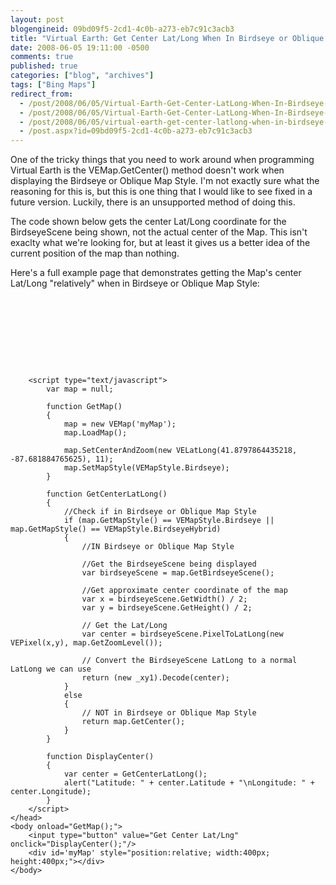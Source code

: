 ```yaml
---
layout: post
blogengineid: 09bd09f5-2cd1-4c0b-a273-eb7c91c3acb3
title: "Virtual Earth: Get Center Lat/Long When In Birdseye or Oblique Map Style"
date: 2008-06-05 19:11:00 -0500
comments: true
published: true
categories: ["blog", "archives"]
tags: ["Bing Maps"]
redirect_from: 
  - /post/2008/06/05/Virtual-Earth-Get-Center-LatLong-When-In-Birdseye-or-Oblique-Map-Style.aspx
  - /post/2008/06/05/Virtual-Earth-Get-Center-LatLong-When-In-Birdseye-or-Oblique-Map-Style
  - /post/2008/06/05/virtual-earth-get-center-latlong-when-in-birdseye-or-oblique-map-style
  - /post.aspx?id=09bd09f5-2cd1-4c0b-a273-eb7c91c3acb3
---
```

<!-- more -->

One of the tricky things that you need to work around when programming Virtual Earth is the VEMap.GetCenter() method doesn't work when displaying the Birdseye or Oblique Map Style. I'm not exactly sure what the reasoning for this is, but this is one thing that I would like to see fixed in a future version. Luckily, there is an unsupported method of doing this.

The code shown below gets the center Lat/Long coordinate for the BirdseyeScene being shown, not the actual center of the Map. This isn't exaclty what we're looking for, but at least it gives us a better idea of the current position of the map than nothing.

Here's a full example page that demonstrates getting the Map's center Lat/Long "relatively" when in Birdseye or Oblique Map Style:
<pre class="brush: xml; first-line: 1; tab-size: 4; toolbar: false; "><!DOCTYPE html PUBLIC "-//W3C//DTD XHTML 1.0 Transitional//EN" "http://www.w3.org/TR/xhtml1/DTD/xhtml1-transitional.dtd">
<html>
    <head>
        <title></title>
        <meta http-equiv="Content-Type" content="text/html; charset=utf-8">
        <script type="text/javascript" src="http://dev.virtualearth.net/mapcontrol/mapcontrol.ashx?v=6.1"></script>
        <script type="text/javascript">
            var map = null;
                       
            function GetMap()
            {
                map = new VEMap('myMap');
                map.LoadMap();

                map.SetCenterAndZoom(new VELatLong(41.8797864435218, -87.681884765625), 11);
                map.SetMapStyle(VEMapStyle.Birdseye);
            }  

            function GetCenterLatLong()
            {
                //Check if in Birdseye or Oblique Map Style
                if (map.GetMapStyle() == VEMapStyle.Birdseye || map.GetMapStyle() == VEMapStyle.BirdseyeHybrid)
                {
                    //IN Birdseye or Oblique Map Style

                    //Get the BirdseyeScene being displayed
                    var birdseyeScene = map.GetBirdseyeScene();

                    //Get approximate center coordinate of the map
                    var x = birdseyeScene.GetWidth() / 2;
                    var y = birdseyeScene.GetHeight() / 2;

                    // Get the Lat/Long 
                    var center = birdseyeScene.PixelToLatLong(new VEPixel(x,y), map.GetZoomLevel());

                    // Convert the BirdseyeScene LatLong to a normal LatLong we can use
                    return (new _xy1).Decode(center);
                }
                else
                {
                    // NOT in Birdseye or Oblique Map Style
                    return map.GetCenter();
                }
            }

            function DisplayCenter()
            {
                var center = GetCenterLatLong();
                alert("Latitude: " + center.Latitude + "\nLongitude: " + center.Longitude);
            }
        </script>
    </head>
    <body onload="GetMap();">
        <input type="button" value="Get Center Lat/Lng" onclick="DisplayCenter();"/>
        <div id='myMap' style="position:relative; width:400px; height:400px;"></div>
    </body>
</html></pre>

 
